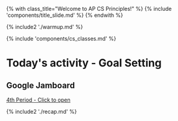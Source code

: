 {% with class_title="Welcome to AP CS Principles!" %}
{% include 'components/title_slide.md' %}
{% endwith %}

{% include2 './warmup.md' %}

{% include 'components/cs_classes.md' %}

# Today's activity - Goal Setting

## Google Jamboard
<a href="https://jamboard.google.com/d/1WViETZjohDAdOeR8CDvBboB8zM6HTn-aRcI0DNt93fw/viewer">4th Period - Click to open</a>

{% include2 './recap.md' %}

